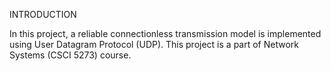 INTRODUCTION

In this project, a reliable connectionless transmission model is implemented using User Datagram Protocol (UDP). This project is a part of Network Systems (CSCI 5273) course.


